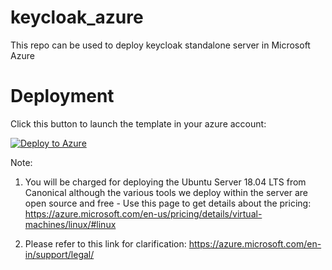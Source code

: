 # keycloak_azure
This repo can be used to deploy keycloak standalone server in Microsoft Azure

# Deployment

Click this button to launch the template in your azure account:

[![Deploy to Azure](https://aka.ms/deploytoazurebutton)](https://portal.azure.com/#create/Microsoft.Template/uri/https%3A%2F%2Fraw.githubusercontent.com%2FRichardSobreiro%2Fkeycloak_azure%2Fmain%2Fkeycloak_deploy.json)

Note: 
1. You will be charged for deploying the Ubuntu Server 18.04 LTS from Canonical although the various tools we deploy within the server are open source and free - Use this page to get details about the pricing: https://azure.microsoft.com/en-us/pricing/details/virtual-machines/linux/#linux

2. Please refer to this link for clarification: https://azure.microsoft.com/en-in/support/legal/

